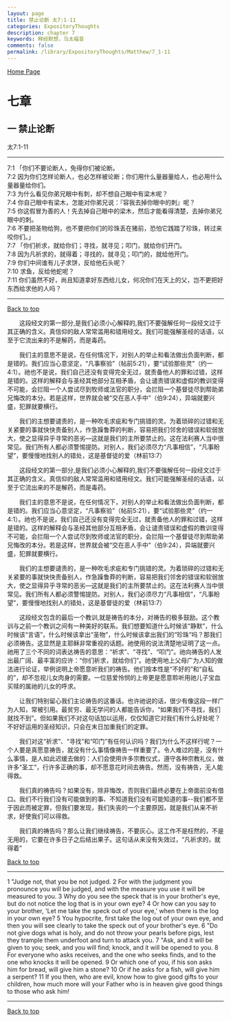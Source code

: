 ```yaml
---
layout: page
title: 禁止论断 太7:1-11
categories: ExpositoryThoughts
description: chapter 7
keywords: 释经默想，马太福音
comments: false
permalink: /library/ExpositoryThoughts/Matthew/7_1-11
---
```

[ Home Page ]({{site.baseurl}}/index) <br>

<a name="0"></a>
# 七章 

## 一 禁止论断

太7:1-11

***

7:1 「你们不要论断人，免得你们被论断。<br>
7:2 因为你们怎样论断人，也必怎样被论断；你们用什么量器量给人，也必用什么量器量给你们。<br>
7:3 为什么看见你弟兄眼中有刺，却不想自己眼中有梁木呢？<br>
7:4 你自己眼中有梁木，怎能对你弟兄说：『容我去掉你眼中的刺』呢？<br>
7:5 你这假冒为善的人！先去掉自己眼中的梁木，然后才能看得清楚，去掉你弟兄眼中的刺。<br>
7:6 不要把圣物给狗，也不要把你们的珍珠丢在猪前，恐怕它践踏了珍珠，转过来咬你们。」<br>
7:7 「你们祈求，就给你们；寻找，就寻见；叩门，就给你们开门。<br>
7:8 因为凡祈求的，就得着；寻找的，就寻见；叩门的，就给他开门。<br>
7:9 你们中间谁有儿子求饼，反给他石头呢？<br>
7:10 求鱼，反给他蛇呢？<br>
7:11 你们虽然不好，尚且知道拿好东西给儿女，何况你们在天上的父，岂不更把好东西给求他的人吗？<br>

***

[Back to top](#0)

&emsp;&emsp;这段经文的第一部分,是我们必须小心解释的,我们不要强解任何一段经文过于其正确的含义。真信仰的敌人常常滥用和错用经文。我们可能强解圣经的话语，以至于它流出来的不是解药，而是毒药。

&emsp;&emsp;我们主的意思不是说，在任何情况下，对别人的举止和看法做出负面判断，都是错的。我们应当心意坚定，“凡事察验”（帖前5:21），要“试验那些灵”（约一4:1）。祂也不是说，我们自己还没有变得完全无过，就责备他人的罪和过错，这样是错的。这样的解释会与圣经其他部分互相矛盾，会让谴责错误和虚假的教训变得不可能，会拦阻一个人尝试尽到牧师或法官的职分，会拦阻一个基督徒尽到帮助弟兄悔改的本分。若是这样，世界就会被“交在恶人手中”（伯9:24），异端就要兴盛，犯罪就要横行。

&emsp;&emsp;我们的主想要谴责的，是一种吹毛求疵和专门挑错的灵。为着琐碎的过错和无关紧要的事就快快责备别人，作急躁鲁莽的判断，容易把我们邻舍的错误和软弱放大，使之显得异乎寻常的恶劣—这就是我们的主所要禁止的。这在法利赛人当中很常见。我们所有人都必须警惕提防。对别人，我们必须尽力“凡事相信”，“凡事盼望”，要慢慢地找别人的错处，这是基督徒的爱（林前13:7）

&emsp;&emsp;这段经文的第一部分,是我们必须小心解释的,我们不要强解任何一段经文过于其正确的含义。真信仰的敌人常常滥用和错用经文。我们可能强解圣经的话语，以至于它流出来的不是解药，而是毒药。

&emsp;&emsp;我们主的意思不是说，在任何情况下，对别人的举止和看法做出负面判断，都是错的。我们应当心意坚定，“凡事察验”（帖前5:21），要“试验那些灵”（约一4:1）。祂也不是说，我们自己还没有变得完全无过，就责备他人的罪和过错，这样是错的。这样的解释会与圣经其他部分互相矛盾，会让谴责错误和虚假的教训变得不可能，会拦阻一个人尝试尽到牧师或法官的职分，会拦阻一个基督徒尽到帮助弟兄悔改的本分。若是这样，世界就会被“交在恶人手中”（伯9:24），异端就要兴盛，犯罪就要横行。

&emsp;&emsp;我们的主想要谴责的，是一种吹毛求疵和专门挑错的灵。为着琐碎的过错和无关紧要的事就快快责备别人，作急躁鲁莽的判断，容易把我们邻舍的错误和软弱放大，使之显得异乎寻常的恶劣—这就是我们的主所要禁止的。这在法利赛人当中很常见。我们所有人都必须警惕提防。对别人，我们必须尽力“凡事相信”，“凡事盼望”，要慢慢地找别人的错处，这是基督徒的爱（林前13:7）

&emsp;&emsp;这段经文包含的最后一个教训,就是祷告的本分，对祷告的极多鼓励。这个教训与之前一个教训之间有一种美好的联系。我们想要知道什么时候该“静默”，什么时候该“言语”，什么时候该拿出“圣物”，什么时候该拿出我们的“珍珠”吗？那我们必须祷告。这显然是主耶稣非常重视的话题。祂使用的说法清楚地证明了这一点。祂用了三个不同的词表达祷告的意思：“祈求”、“寻找”、“叩门”。祂向祷告的人发出最广阔、最丰富的应许：“你们祈求，就给你们”。祂使用地上父母广为人知的做法进行论证，举例说明上帝愿意听我们的祷告。他们按本性是“不好的”和“自私的”，却不忽视儿女肉身的需要。一位慈爱怜悯的上帝更是愿意聆听用祂儿子宝血买赎的属祂的儿女的呼求。

&emsp;&emsp;让我们特别留心我们主论祷告的这番话。也许祂说的话，很少有像这段一样广为人知，常被引用。最贫穷、最无学问的人都能告诉你，“如果我们不寻找，我们就找不到”。但如果我们不对这句话加以运用，仅仅知道它对我们有什么好处呢？不好好运用的圣经知识，只会在末日加重我们的定罪。

&emsp;&emsp;我们对这“祈求”、“寻找”和“叩门”有任何认识吗？我们为什么不这样行呢？一个人要是真愿意祷告，就没有什么事情像祷告一样重要了。令人难过的是，没有什么事情，是人如此迟缓去做的：人们会使用许多宗教仪式，遵守各种宗教礼仪，做许多“圣工”，行许多正确的事，却不愿意花时间去祷告。然而，没有祷告，无人能得救。

&emsp;&emsp;我们真的祷告吗？如果没有，除非悔改，否则我们最终必要在上帝面前没有借口。我们不行我们没有可能做到的事、不知道我们没有可能知道的事--我们都不至于因此而被定罪，但我们要发现，我们失丧的一个主要原因，就是我们从来不祈求，好使我们可以得救。

&emsp;&emsp;我们真的祷告吗？那么让我们继续祷告，不要灰心。这工作不是枉然的，不是无用的，它要在许多日子之后结出果子。这句话从来没有失效过，“凡祈求的，就得着”

[Back to top](#0)

***

1 "Judge not, that you be not judged. 2 For with the judgment you pronounce you will be judged, and with the measure you use it will be measured to you. 3 Why do you see the speck that is in your brother's eye, but do not notice the log that is in your own eye? 4 Or how can you say to your brother, 'Let me take the speck out of your eye,' when there is the log in your own eye? 5 You hypocrite, first take the log out of your own eye, and then you will see clearly to take the speck out of your brother's eye. 6 "Do not give dogs what is holy, and do not throw your pearls before pigs, lest they trample them underfoot and turn to attack you. 7 "Ask, and it will be given to you; seek, and you will find; knock, and it will be opened to you. 8 For everyone who asks receives, and the one who seeks finds, and to the one who knocks it will be opened. 9 Or which one of you, if his son asks him for bread, will give him a stone? 10 Or if he asks for a fish, will give him a serpent? 11 If you then, who are evil, know how to give good gifts to your children, how much more will your Father who is in heaven give good things to those who ask him!

***

[Back to top](#0)
